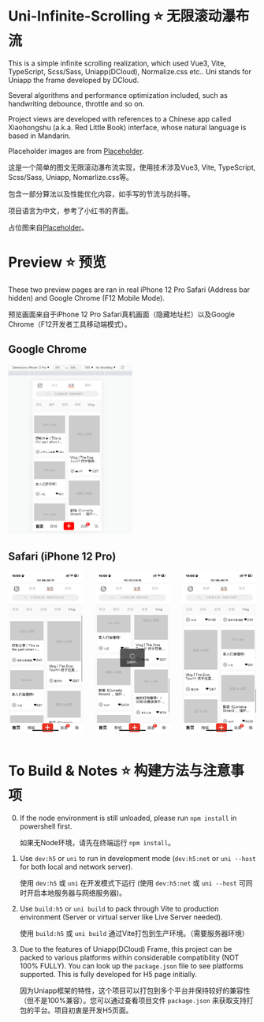# Uni-Infinite-Scrolling ⭐ 无限滚动瀑布流

This is a simple infinite scrolling realization, which used Vue3, Vite, TypeScript, Scss/Sass, Uniapp(DCloud), Normalize.css etc.. Uni stands for Uniapp the frame developed by DCloud.

Several algorithms and performance optimization included, such as handwriting debounce, throttle and so on.

Project views are developed with references to a Chinese app called Xiaohongshu (a.k.a. Red Little Book) interface, whose natural language is based in Mandarin.

Placeholder images are from [Placeholder](https://placehold.it).

这是一个简单的图文无限滚动瀑布流实现，使用技术涉及Vue3, Vite, TypeScript, Scss/Sass, Uniapp, Nomarlize.css等。

包含一部分算法以及性能优化内容，如手写的节流与防抖等。

项目语言为中文，参考了小红书的界面。

占位图来自[Placeholder](https://placehold.it)。

# Preview ⭐ 预览

These two preview pages are ran in real iPhone 12 Pro Safari (Address bar hidden) and Google Chrome (F12 Mobile Mode).

预览画面来自于iPhone 12 Pro Safari真机画面（隐藏地址栏）以及Google Chrome（F12开发者工具移动端模式）。

## Google Chrome

<img decoding="async" src="./README_img/chrome.png" width="50%" title="Google Chrome" alt="Google Chrome">

## Safari (iPhone 12 Pro)

<div style="display: flex; justify-content: space-between">

<img decoding="async" src="./README_img/safari_(1).PNG" width="30%" title="Safari (iPhone 12 Pro) - 1" alt="Safari (iPhone 12 Pro) - 1">

<img decoding="async" src="./README_img/safari_(2).PNG" width="30%" title="Safari (iPhone 12 Pro) - 2" alt="Safari (iPhone 12 Pro) - 2">

<img decoding="async" src="./README_img/safari_(3).PNG" width="30%" title="Safari (iPhone 12 Pro) - 3" alt="Safari (iPhone 12 Pro) - 3">

</div><br />

# To Build & Notes ⭐ 构建方法与注意事项

0. If the node environment is still unloaded, please run `npm install` in powershell first.

    如果无Node环境，请先在终端运行 `npm install`。

1. Use `dev:h5` or `uni` to run in development mode (`dev:h5:net` or `uni --host` for both local and network server).

    使用 `dev:h5` 或 `uni` 在开发模式下运行 (使用 `dev:h5:net` 或 `uni --host` 可同时开启本地服务器与网络服务器)。

2. Use `build:h5` or `uni build` to pack through Vite to production environment (Server or virtual server like Live Server needed).

    使用 `build:h5` 或 `uni build` 通过Vite打包到生产环境。（需要服务器环境）

3. Due to the features of Uniapp(DCloud) Frame, this project can be packed to various platforms within considerable compatibility (NOT 100% FULLY). You can look up the `package.json` file to see platforms supported. This is fully developed for H5 page initially.

    因为Uniapp框架的特性，这个项目可以打包到多个平台并保持较好的兼容性（但不是100%兼容）。您可以通过查看项目文件 `package.json` 来获取支持打包的平台。项目初衷是开发H5页面。
